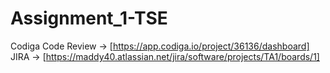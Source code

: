# Assignment_1-TSE
Codiga Code Review -> [https://app.codiga.io/project/36136/dashboard] <br>
JIRA -> [https://maddy40.atlassian.net/jira/software/projects/TA1/boards/1]
